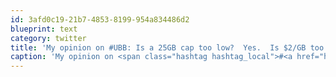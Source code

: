 ```yaml
---
id: 3afd0c19-21b7-4853-8199-954a834486d2
blueprint: text
category: twitter
title: 'My opinion on #UBB: Is a 25GB cap too low?  Yes.  Is $2/GB too much?  Hell Yes. Should a 10GB user pay the same as a 300GB user?  No'
caption: 'My opinion on <span class="hashtag hashtag_local">#<a href="http://tweettemp.darylchymko.ca/?tag=ubb">UBB</a>: Is a 25GB cap too low?  Yes.  Is $2/GB too much?  Hell Yes. Should a 10GB user pay the same as a 300GB user?  No'
---
```


